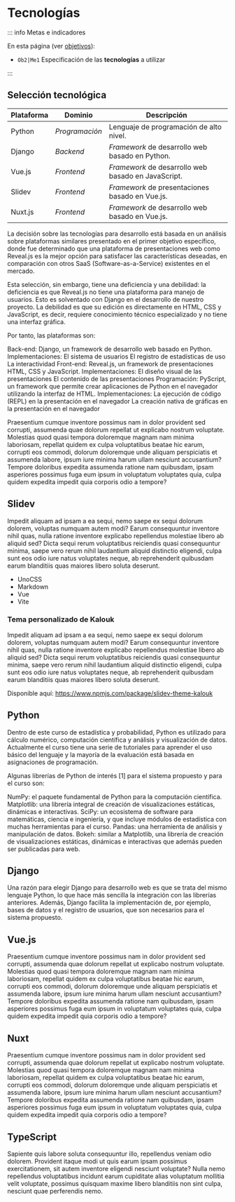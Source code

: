 # Tecnologías

::: info Metas e indicadores

En esta página (ver [objetivos](/proyecto/objetivos.md)):

- `Ob2|Me1` Especificación de las **tecnologías** a utilizar

:::

## Selección tecnológica

| Plataforma | Dominio        | Descripción                                         |
| ---------- | -------------- | --------------------------------------------------- |
| Python     | _Programación_ | Lenguaje de programación de alto nivel.             |
| Django     | _Backend_      | _Framework_ de desarrollo web basado en Python.     |
| Vue.js     | _Frontend_     | _Framework_ de desarrollo web basado en JavaScript. |
| Slidev     | _Frontend_     | _Framework_ de presentaciones basado en Vue.js.     |
| Nuxt.js    | _Frontend_     | _Framework_ de desarrollo web basado en Vue.js.     |

La decisión sobre las tecnologías para desarrollo está basada en un análisis sobre plataformas similares presentado en el primer objetivo específico, donde fue determinado que una plataforma de presentaciones web como Reveal.js es la mejor opción para satisfacer las características deseadas, en comparación con otros SaaS (Software-as-a-Service) existentes en el mercado.

Esta selección, sin embargo, tiene una deficiencia y una debilidad: la deficiencia es que Reveal.js no tiene una plataforma para manejo de usuarios. Esto es solventado con Django en el desarrollo de nuestro proyecto. La debilidad es que su edición es directamente en HTML, CSS y JavaScript, es decir, requiere conocimiento técnico especializado y no tiene una interfaz gráfica.

Por tanto, las plataformas son:

Back-end: Django, un framework de desarrollo web basado en Python.
Implementaciones:
El sistema de usuarios
El registro de estadísticas de uso
La interactividad
Front-end: Reveal.js, un framework de presentaciones HTML, CSS y JavaScript.
Implementaciones:
El diseño visual de las presentaciones
El contenido de las presentaciones
Programación: PyScript, un framework que permite crear aplicaciones de Python en el navegador utilizando la interfaz de HTML.
Implementaciones:
La ejecución de código (REPL) en la presentación en el navegador
La creación nativa de gráficas en la presentación en el navegador

Praesentium cumque inventore possimus nam in dolor provident sed corrupti, assumenda quae dolorum repellat ut explicabo nostrum voluptate. Molestias quod quasi tempora doloremque magnam nam minima laboriosam, repellat quidem ex culpa voluptatibus beatae hic earum, corrupti eos commodi, dolorum doloremque unde aliquam perspiciatis et assumenda labore, ipsum iure minima harum ullam nesciunt accusantium? Tempore doloribus expedita assumenda ratione nam quibusdam, ipsam asperiores possimus fuga eum ipsum in voluptatum voluptates quia, culpa quidem expedita impedit quia corporis odio a tempore?

## Slidev

Impedit aliquam ad ipsam a ea sequi, nemo saepe ex sequi dolorum dolorem, voluptas numquam autem modi? Earum consequuntur inventore nihil quas, nulla ratione inventore explicabo repellendus molestiae libero ab aliquid sed? Dicta sequi rerum voluptatibus reiciendis quasi consequuntur minima, saepe vero rerum nihil laudantium aliquid distinctio eligendi, culpa sunt eos odio iure natus voluptates neque, ab reprehenderit quibusdam earum blanditiis quas maiores libero soluta deserunt.

- UnoCSS
- Markdown
- Vue
- Vite

### Tema personalizado de Kalouk

Impedit aliquam ad ipsam a ea sequi, nemo saepe ex sequi dolorum dolorem, voluptas numquam autem modi? Earum consequuntur inventore nihil quas, nulla ratione inventore explicabo repellendus molestiae libero ab aliquid sed? Dicta sequi rerum voluptatibus reiciendis quasi consequuntur minima, saepe vero rerum nihil laudantium aliquid distinctio eligendi, culpa sunt eos odio iure natus voluptates neque, ab reprehenderit quibusdam earum blanditiis quas maiores libero soluta deserunt.

Disponible aquí: https://www.npmjs.com/package/slidev-theme-kalouk

## <span class="i-simple-icons-python"></span> Python

Dentro de este curso de estadística y probabilidad, Python es utilizado para cálculo numérico, computación científica y análisis y visualización de datos. Actualmente el curso tiene una serie de tutoriales para aprender el uso básico del lenguaje y la mayoría de la evaluación está basada en asignaciones de programación.

Algunas librerías de Python de interés [1] para el sistema propuesto y para el curso son:

NumPy: el paquete fundamental de Python para la computación científica.
Matplotlib: una librería integral de creación de visualizaciones estáticas, dinámicas e interactivas.
SciPy: un ecosistema de software para matemáticas, ciencia e ingeniería, y que incluye módulos de estadística con muchas herramientas para el curso.
Pandas: una herramienta de análisis y manipulación de datos.
Bokeh: similar a Matplotlib, una librería de creación de visualizaciones estáticas, dinámicas e interactivas que además pueden ser publicadas para web.

## <span class="i-simple-icons-django"></span> Django

Una razón para elegir Django para desarrollo web es que se trata del mismo lenguaje Python, lo que hace más sencilla la integración con las librerías anteriores. Además, Django facilita la implementación de, por ejemplo, bases de datos y el registro de usuarios, que son necesarios para el sistema propuesto.

## <span class="i-simple-icons-vuedotjs"></span> Vue.js

<simple-icons-pwa/>

Praesentium cumque inventore possimus nam in dolor provident sed corrupti, assumenda quae dolorum repellat ut explicabo nostrum voluptate. Molestias quod quasi tempora doloremque magnam nam minima laboriosam, repellat quidem ex culpa voluptatibus beatae hic earum, corrupti eos commodi, dolorum doloremque unde aliquam perspiciatis et assumenda labore, ipsum iure minima harum ullam nesciunt accusantium? Tempore doloribus expedita assumenda ratione nam quibusdam, ipsam asperiores possimus fuga eum ipsum in voluptatum voluptates quia, culpa quidem expedita impedit quia corporis odio a tempore?

## <span class="i-simple-icons-nuxt"></span> Nuxt

Praesentium cumque inventore possimus nam in dolor provident sed corrupti, assumenda quae dolorum repellat ut explicabo nostrum voluptate. Molestias quod quasi tempora doloremque magnam nam minima laboriosam, repellat quidem ex culpa voluptatibus beatae hic earum, corrupti eos commodi, dolorum doloremque unde aliquam perspiciatis et assumenda labore, ipsum iure minima harum ullam nesciunt accusantium? Tempore doloribus expedita assumenda ratione nam quibusdam, ipsam asperiores possimus fuga eum ipsum in voluptatum voluptates quia, culpa quidem expedita impedit quia corporis odio a tempore?

## <span class="i-simple-icons-typescript"></span> TypeScript

Sapiente quis labore soluta consequuntur illo, repellendus veniam odio dolorem. Provident itaque modi ut quis earum ipsam possimus exercitationem, sit autem inventore eligendi nesciunt voluptate? Nulla nemo repellendus voluptatibus incidunt earum cupiditate alias voluptatum mollitia velit voluptate, possimus quisquam maxime libero blanditiis non sint culpa, nesciunt quae perferendis nemo.
